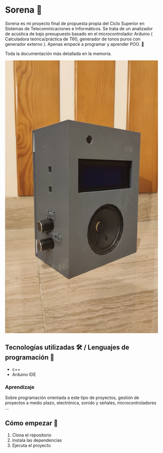 # Sorena 📓

Sorena es mi proyecto final de propuesta propia del Ciclo Superior en Sistemas de Telecominicaciones e Informáticos. Se trata de un analizador de acústica de bajo presupuesto basado en el microcontrolador Arduino ( Calculadora teórica/práctica de T60, generador de tonos puros con generador externo ). Apenas empecé a programar y aprender POO. 🤔

Toda la documentación más detallada en la memoria.

![Imagen representativa](https://github.com/JuanmiAcosta/Sorena/blob/main/Sorena/Fotos%20Sorena%20Proyecto%20completo/WhatsApp%20Image%202021-07-02%20at%2023.13.01.jpeg?raw=true)

## Tecnologías utilizadas 🛠️ / Lenguajes de programación 👀

* c++
* Arduino IDE

### Aprendizaje

Sobre programación orientada a este tipo de proyectos, gestión de proyectos a medio plazo, electrónica, sonido y señales, microcontroladores ...

## Cómo empezar 🫡

1. Clona el repositorio
2. Instala las dependencias
3. Ejecuta el proyecto




